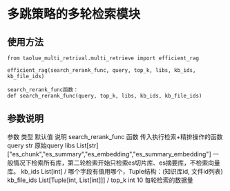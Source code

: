 # 多跳策略的多轮检索模块

## 使用方法
```
from taolue_multi_retrival.multi_retrieve import efficient_rag

efficient_rag(search_rerank_func, query, top_k, libs, kb_ids, kb_file_ids)

search_rerank_func函数：
def search_rerank_func(query, top_k, libs, kb_ids, kb_file_ids)
```

## 参数说明
参数	类型	默认值	说明
search_rerank_func	函数		传入执行检索+精排操作的函数
query	str		原始query
libs	List[str]	["es_chunk","es_summary","es_embedding","es_summary_embedding"]	一般情况下检索所有库，第二轮检索开始只检索es切片库、es摘要库，不检索向量库。
kb_ids	List[int]	/	哪个字段有值用哪个，Tuple结构：(知识库id, 文件id列表)
kb_file_ids	List[Tuple[int, List[int]]] 	/
top_k	int	10	每轮检索的数据量